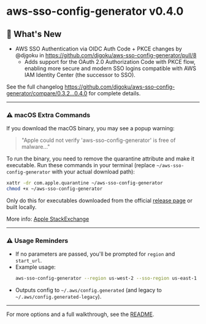 # aws-sso-config-generator v0.4.0

## 🚀 What's New

- AWS SSO Authentication via OIDC Auth Code + PKCE changes by @djgoku in https://github.com/djgoku/aws-sso-config-generator/pull/8
  - Adds support for the OAuth 2.0 Authorization Code with PKCE flow, enabling more secure and modern SSO logins compatible with AWS IAM Identity Center (the successor to SSO).

See the full changelog <https://github.com/djgoku/aws-sso-config-generator/compare/0.3.2...0.4.0> for complete details.

---

### ⚠️ macOS Extra Commands

If you download the macOS binary, you may see a popup warning:
> "Apple could not verify 'aws-sso-config-generator' is free of malware..."

To run the binary, you need to remove the quarantine attribute and make it executable. Run these commands in your terminal (replace `~/aws-sso-config-generator` with your actual download path):

```sh
xattr -dr com.apple.quarantine ~/aws-sso-config-generator
chmod +x ~/aws-sso-config-generator
```

Only do this for executables downloaded from the official [release page](https://github.com/djgoku/aws-sso-config-generator/releases) or built locally.

More info: [Apple StackExchange](https://apple.stackexchange.com/a/436677)

---

### ⚠️ Usage Reminders

- If no parameters are passed, you'll be prompted for `region` and `start_url`.
- Example usage:
  ```sh
  aws-sso-config-generator --region us-west-2 --sso-region us-east-1 --start-url https://<example>.awsapps.com/start/#/
  ```
- Outputs config to `~/.aws/config.generated` (and legacy to `~/.aws/config.generated-legacy`).

---

For more options and a full walkthrough, see the [README](https://github.com/djgoku/aws-sso-config-generator/blob/main/README.org).
